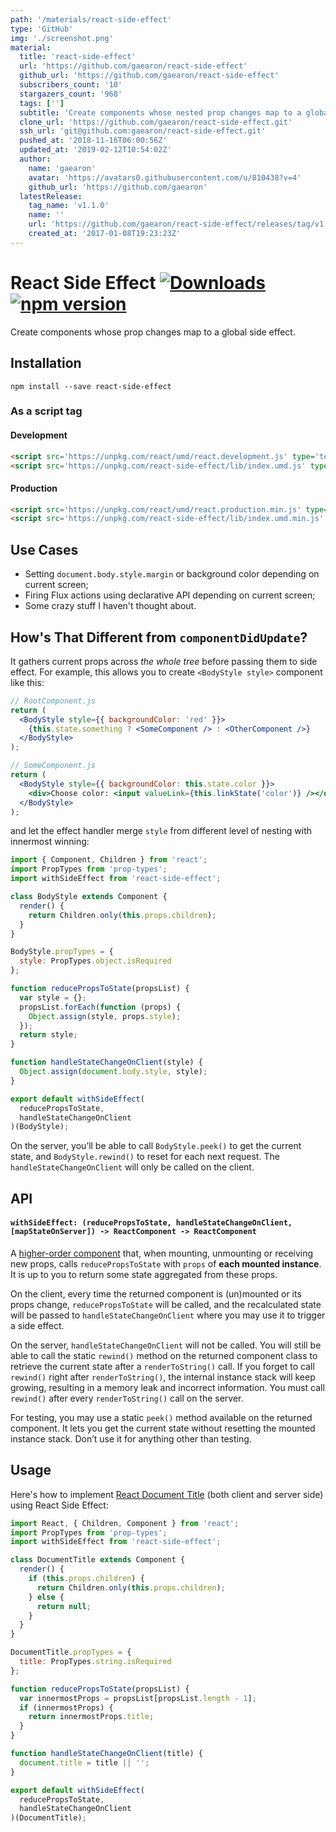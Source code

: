 ```yaml
---
path: '/materials/react-side-effect'
type: 'GitHub'
img: './screenshot.png'
material:
  title: 'react-side-effect'
  url: 'https://github.com/gaearon/react-side-effect'
  github_url: 'https://github.com/gaearon/react-side-effect'
  subscribers_count: '10'
  stargazers_count: '968'
  tags: ['']
  subtitle: 'Create components whose nested prop changes map to a global side effect'
  clone_url: 'https://github.com/gaearon/react-side-effect.git'
  ssh_url: 'git@github.com:gaearon/react-side-effect.git'
  pushed_at: '2018-11-16T06:00:56Z'
  updated_at: '2019-02-12T10:54:02Z'
  author:
    name: 'gaearon'
    avatar: 'https://avatars0.githubusercontent.com/u/810438?v=4'
    github_url: 'https://github.com/gaearon'
  latestRelease:
    tag_name: 'v1.1.0'
    name: ''
    url: 'https://github.com/gaearon/react-side-effect/releases/tag/v1.1.0'
    created_at: '2017-01-08T19:23:23Z'
---
```

# React Side Effect [![Downloads](https://img.shields.io/npm/dm/react-side-effect.svg)](https://npmjs.com/react-side-effect) [![npm version](https://img.shields.io/npm/v/react-side-effect.svg?style=flat)](https://www.npmjs.com/package/react-side-effect)

Create components whose prop changes map to a global side effect.

## Installation

```
npm install --save react-side-effect
```

### As a script tag

#### Development

```html
<script src='https://unpkg.com/react/umd/react.development.js' type='text/javascript'></script>
<script src='https://unpkg.com/react-side-effect/lib/index.umd.js' type='text/javascript'></script>
```

#### Production

```html
<script src='https://unpkg.com/react/umd/react.production.min.js' type='text/javascript'></script>
<script src='https://unpkg.com/react-side-effect/lib/index.umd.min.js' type='text/javascript'></script>
```

## Use Cases

* Setting `document.body.style.margin` or background color depending on current screen;
* Firing Flux actions using declarative API depending on current screen;
* Some crazy stuff I haven't thought about.

## How's That Different from `componentDidUpdate`?

It gathers current props across *the whole tree* before passing them to side effect. For example, this allows you to create `<BodyStyle style>` component like this:

```jsx
// RootComponent.js
return (
  <BodyStyle style={{ backgroundColor: 'red' }}>
    {this.state.something ? <SomeComponent /> : <OtherComponent />}
  </BodyStyle>
);

// SomeComponent.js
return (
  <BodyStyle style={{ backgroundColor: this.state.color }}>
    <div>Choose color: <input valueLink={this.linkState('color')} /></div>
  </BodyStyle>
);
```

and let the effect handler merge `style` from different level of nesting with innermost winning:

```js
import { Component, Children } from 'react';
import PropTypes from 'prop-types';
import withSideEffect from 'react-side-effect';

class BodyStyle extends Component {
  render() {
    return Children.only(this.props.children);
  }
}

BodyStyle.propTypes = {
  style: PropTypes.object.isRequired
};

function reducePropsToState(propsList) {
  var style = {};
  propsList.forEach(function (props) {
    Object.assign(style, props.style);
  });
  return style;
}

function handleStateChangeOnClient(style) {
  Object.assign(document.body.style, style);
}

export default withSideEffect(
  reducePropsToState,
  handleStateChangeOnClient
)(BodyStyle);
```

On the server, you’ll be able to call `BodyStyle.peek()` to get the current state, and `BodyStyle.rewind()` to reset for each next request. The `handleStateChangeOnClient` will only be called on the client.

## API

#### `withSideEffect: (reducePropsToState, handleStateChangeOnClient, [mapStateOnServer]) -> ReactComponent -> ReactComponent`

A [higher-order component](https://medium.com/@dan_abramov/mixins-are-dead-long-live-higher-order-components-94a0d2f9e750) that, when mounting, unmounting or receiving new props, calls `reducePropsToState` with `props` of **each mounted instance**. It is up to you to return some state aggregated from these props.

On the client, every time the returned component is (un)mounted or its props change, `reducePropsToState` will be called, and the recalculated state will be passed to `handleStateChangeOnClient` where you may use it to trigger a side effect.

On the server, `handleStateChangeOnClient` will not be called. You will still be able to call the static `rewind()` method on the returned component class to retrieve the current state after a `renderToString()` call. If you forget to call `rewind()` right after `renderToString()`, the internal instance stack will keep growing, resulting in a memory leak and incorrect information. You must call `rewind()` after every `renderToString()` call on the server.

For testing, you may use a static `peek()` method available on the returned component. It lets you get the current state without resetting the mounted instance stack. Don’t use it for anything other than testing.

## Usage

Here's how to implement [React Document Title](https://github.com/gaearon/react-document-title) (both client and server side) using React Side Effect:

```js
import React, { Children, Component } from 'react';
import PropTypes from 'prop-types';
import withSideEffect from 'react-side-effect';

class DocumentTitle extends Component {
  render() {
    if (this.props.children) {
      return Children.only(this.props.children);
    } else {
      return null;
    }
  }
}

DocumentTitle.propTypes = {
  title: PropTypes.string.isRequired
};

function reducePropsToState(propsList) {
  var innermostProps = propsList[propsList.length - 1];
  if (innermostProps) {
    return innermostProps.title;
  }
}

function handleStateChangeOnClient(title) {
  document.title = title || '';
}

export default withSideEffect(
  reducePropsToState,
  handleStateChangeOnClient
)(DocumentTitle);
```
